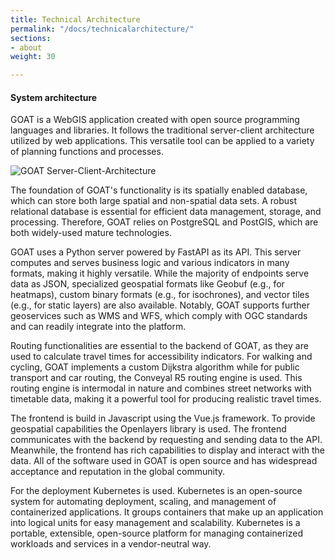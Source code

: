 ```yaml
---
title: Technical Architecture
permalink: "/docs/technicalarchitecture/"
sections:
- about
weight: 30

---
```

#### System architecture

GOAT is a WebGIS application created with open source programming languages and libraries. It follows the traditional server-client architecture utilized by web applications. This versatile tool can be applied to a variety of planning functions and processes.

![GOAT Server-Client-Architecture](/images/docs/about/server-client-architecture.webp "Server-Client-Architecture")

The foundation of GOAT's functionality is its spatially enabled database, which can store both large spatial and non-spatial data sets. A robust relational database is essential for efficient data management, storage, and processing. Therefore, GOAT relies on PostgreSQL and PostGIS, which are both widely-used mature technologies.

GOAT uses a Python server powered by FastAPI as its API. This server computes and serves business logic and various indicators in many formats, making it highly versatile. While the majority of endpoints serve data as JSON, specialized geospatial formats like Geobuf (e.g., for heatmaps), custom binary formats (e.g., for isochrones), and vector tiles (e.g., for static layers) are also available. Notably, GOAT supports further geoservices such as WMS and WFS, which comply with OGC standards and can readily integrate into the platform.

Routing functionalities are essential to the backend of GOAT, as they are used to calculate travel times for accessibility indicators. For walking and cycling, GOAT implements a custom Dijkstra algorithm while for public transport and car routing, the Conveyal R5 routing engine is used. This routing engine is intermodal in nature and combines street networks with timetable data, making it a powerful tool for producing realistic travel times.

The frontend is build in Javascript using the Vue.js framework. To provide geospatial capabilities the Openlayers library is used. The frontend communicates with the backend by requesting and sending data to the API. Meanwhile, the frontend has rich capabilities to display and interact with the data. All of the software used in GOAT is open source and has widespread acceptance and reputation in the global community. 

For the deployment Kubernetes is used. Kubernetes is an open-source system for automating deployment, scaling, and management of containerized applications. It groups containers that make up an application into logical units for easy management and scalability. Kubernetes is a portable, extensible, open-source platform for managing containerized workloads and services in a vendor-neutral way. 


